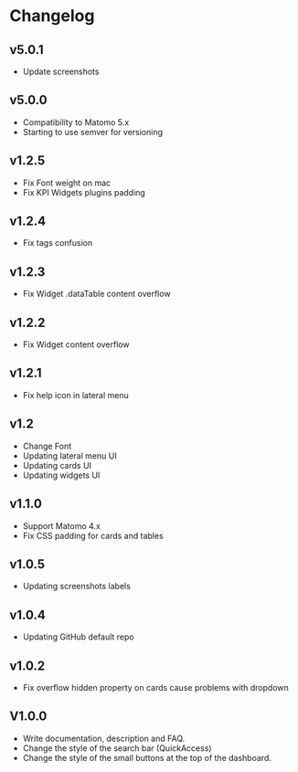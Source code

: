 # Changelog

## v5.0.1
- Update screenshots

## v5.0.0
- Compatibility to Matomo 5.x
- Starting to use semver for versioning

## v1.2.5
- Fix Font weight on mac
- Fix KPI Widgets plugins padding

## v1.2.4
- Fix tags confusion

## v1.2.3
- Fix Widget .dataTable content overflow

## v1.2.2
- Fix Widget content overflow

## v1.2.1
- Fix help icon in lateral menu

## v1.2
- Change Font
- Updating lateral menu UI
- Updating cards UI
- Updating widgets UI

## v1.1.0
- Support Matomo 4.x
- Fix CSS padding for cards and tables

## v1.0.5
- Updating screenshots labels

## v1.0.4
- Updating GitHub default repo

## v1.0.2
- Fix overflow hidden property on cards cause problems with dropdown

## V1.0.0
- Write documentation, description and FAQ.
- Change the style of the search bar (QuickAccess)
- Change the style of the small buttons at the top of the dashboard.
